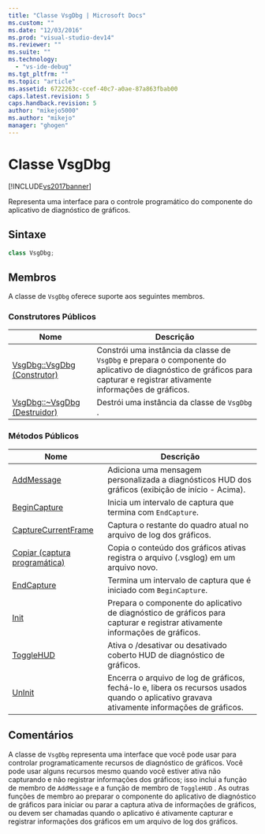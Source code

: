 ```yaml
---
title: "Classe VsgDbg | Microsoft Docs"
ms.custom: ""
ms.date: "12/03/2016"
ms.prod: "visual-studio-dev14"
ms.reviewer: ""
ms.suite: ""
ms.technology: 
  - "vs-ide-debug"
ms.tgt_pltfrm: ""
ms.topic: "article"
ms.assetid: 6722263c-ccef-40c7-a0ae-87a863fbab00
caps.latest.revision: 5
caps.handback.revision: 5
author: "mikejo5000"
ms.author: "mikejo"
manager: "ghogen"
---
```

# Classe VsgDbg
[!INCLUDE[vs2017banner](../code-quality/includes/vs2017banner.md)]

Representa uma interface para o controle programático do componente do aplicativo de diagnóstico de gráficos.  
  
## Sintaxe  
  
```cpp  
class VsgDbg;  
```  
  
## Membros  
 A classe de `VsgDbg` oferece suporte aos seguintes membros.  
  
### Construtores Públicos  
  
|Nome|Descrição|  
|----------|---------------|  
|[VsgDbg::VsgDbg \(Construtor\)](../Topic/VsgDbg::VsgDbg%20\(Constructor\).md)|Constrói uma instância da classe de `VsgDbg` e prepara o componente do aplicativo de diagnóstico de gráficos para capturar e registrar ativamente informações de gráficos.|  
|[VsgDbg::~VsgDbg \(Destruidor\)](../debugger/vsgdbg-tilde-vsgdbg-destructor.md)|Destrói uma instância da classe de `VsgDbg` .|  
  
### Métodos Públicos  
  
|Nome|Descrição|  
|----------|---------------|  
|[AddMessage](../debugger/addmessage.md)|Adiciona uma mensagem personalizada a diagnósticos HUD dos gráficos \(exibição de início \- Acima\).|  
|[BeginCapture](../debugger/begincapture.md)|Inicia um intervalo de captura que termina com `EndCapture`.|  
|[CaptureCurrentFrame](../debugger/capturecurrentframe.md)|Captura o restante do quadro atual no arquivo de log dos gráficos.|  
|[Copiar \(captura programática\)](../debugger/copy-programmatic-capture.md)|Copia o conteúdo dos gráficos ativas registra o arquivo \(.vsglog\) em um arquivo novo.|  
|[EndCapture](../debugger/endcapture.md)|Termina um intervalo de captura que é iniciado com `BeginCapture`.|  
|[Init](../debugger/init.md)|Prepara o componente do aplicativo de diagnóstico de gráficos para capturar e registrar ativamente informações de gráficos.|  
|[ToggleHUD](../debugger/togglehud.md)|Ativa o \/desativar ou desativado coberto HUD de diagnóstico de gráficos.|  
|[UnInit](../debugger/uninit.md)|Encerra o arquivo de log de gráficos, fechá\-lo e, libera os recursos usados quando o aplicativo gravava ativamente informações de gráficos.|  
  
## Comentários  
 A classe de `VsgDbg` representa uma interface que você pode usar para controlar programaticamente recursos de diagnóstico de gráficos.  Você pode usar alguns recursos mesmo quando você estiver ativa não capturando e não registrar informações dos gráficos; isso inclui a função de membro de `AddMessage` e a função de membro de `ToggleHUD` .  As outras funções de membro ao preparar o componente do aplicativo de diagnóstico de gráficos para iniciar ou parar a captura ativa de informações de gráficos, ou devem ser chamadas quando o aplicativo é ativamente capturar e registrar informações dos gráficos em um arquivo de log dos gráficos.